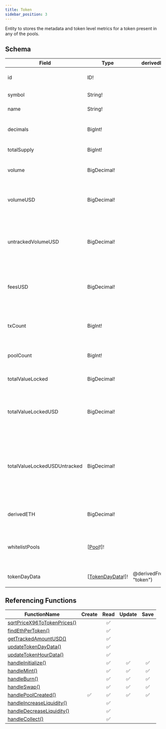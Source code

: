 ```yaml
---
title: Token
sidebar_position: 3
---
```


Entity to stores the metadata and token level metrics for a token present in any of the pools.

## Schema
|Field|Type|derivedFrom|Description|
|-|-|-|-|
|id | ID! | | Token Contract Address | 
|symbol | String! | | Token Symbol | 
|name | String! | | Token Name | 
|decimals | BigInt! | | No. of decimals in the token value | 
|totalSupply | BigInt! | | Total supply of the token | 
|volume | BigDecimal! | | Total token volume traded in swaps | 
|volumeUSD | BigDecimal! | | Total token value traded in swaps in USD | 
|untrackedVolumeUSD | BigDecimal! | | Total token value traded in USD, including pools with unreliable USD values | 
|feesUSD | BigDecimal! | | Amount of Fees taken from token swaps in derived in USD | 
|txCount | BigInt! | | No. of transactions across all pools that include this token  | 
|poolCount | BigInt! | | No. of pools containing this token | 
|totalValueLocked | BigDecimal! | | Liquidity across all pools for the token | 
|totalValueLockedUSD | BigDecimal! | | Liquidity across all pools for the token in terms of USD value | 
|totalValueLockedUSDUntracked | BigDecimal! | | Liquidity across all pools (including pools with unreliable USD values) for the token in terms of USD value | 
|derivedETH | BigDecimal! | | Price of token relative to ETH | 
|whitelistPools | [[Pool](./pool)!]! | | [Pool](./pool) entities which can can be used for reliable USD pricing of the token | 
|tokenDayData | [[TokenDayData](./tokendaydata)!]! | @derivedFrom(field: "token") | Link to daily stats for the token | 

## Referencing Functions

|FunctionName|Create|Read|Update|Save|
|-|-|-|-|-|
|[sqrtPriceX96ToTokenPrices()](../functions-n-handlers/utils/pricing.ts#sqrtpricex96totokenprices)||<center>:white_check_mark:</center>|||
|[findEthPerToken()](../functions-n-handlers/utils/pricing.ts#findethpertoken)||<center>:white_check_mark:</center>|||
|[getTrackedAmountUSD()](../functions-n-handlers/utils/pricing.ts#gettrackedamountusd)||<center>:white_check_mark:</center>|||
|[updateTokenDayData()](../functions-n-handlers/utils/intervalUpdates.ts#updatetokendaydata)||<center>:white_check_mark:</center>|||
|[updateTokenHourData()](../functions-n-handlers/utils/intervalUpdates.ts#updatetokenhourdata)||<center>:white_check_mark:</center>|||
|[handleInitialize()](../functions-n-handlers/mappings/core.ts#handleinitialize)||<center>:white_check_mark:</center>|<center>:white_check_mark:</center>|<center>:white_check_mark:</center>|
|[handleMint()](../functions-n-handlers/mappings/core.ts#handlemint)||<center>:white_check_mark:</center>|<center>:white_check_mark:</center>|<center>:white_check_mark:</center>|
|[handleBurn()](../functions-n-handlers/mappings/core.ts#handleburn)||<center>:white_check_mark:</center>|<center>:white_check_mark:</center>|<center>:white_check_mark:</center>|
|[handleSwap()](../functions-n-handlers/mappings/core.ts#handleswap)||<center>:white_check_mark:</center>|<center>:white_check_mark:</center>|<center>:white_check_mark:</center>|
|[handlePoolCreated()](../functions-n-handlers/mappings/factory.ts#handlepoolcreated)|<center>:white_check_mark:</center>|<center>:white_check_mark:</center>|<center>:white_check_mark:</center>|<center>:white_check_mark:</center>|
|[handleIncreaseLiquidity()](../functions-n-handlers/mappings/position-manager.ts#handleincreaseliquidity)||<center>:white_check_mark:</center>|||
|[handleDecreaseLiquidity()](../functions-n-handlers/mappings/position-manager.ts#handledecreaseliquidity)||<center>:white_check_mark:</center>|||
|[handleCollect()](../functions-n-handlers/mappings/position-manager.ts#handlecollect)||<center>:white_check_mark:</center>|||